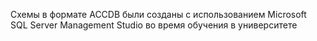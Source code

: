 Схемы в формате ACCDB были созданы с использованием Microsoft SQL Server Management Studio во время обучения в университете
